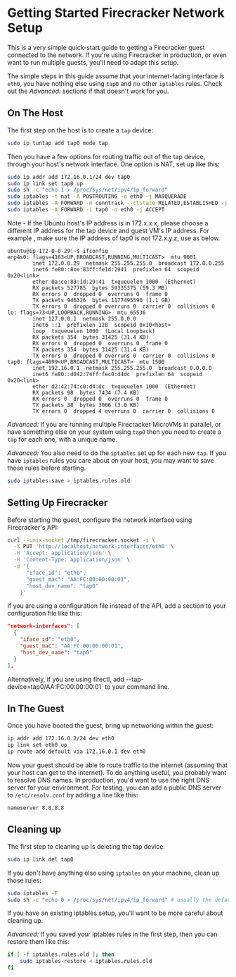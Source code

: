 # Getting Started Firecracker Network Setup

This is a very simple quick-start guide to getting a Firecracker guest connected
to the network. If you're using Firecracker in production, or even want to run
multiple guests, you'll need to adapt this setup.

The simple steps in this guide assume that your internet-facing interface is
`eth0`, you have nothing else using `tap0` and no other `iptables` rules.
Check out the *Advanced:* sections if that doesn't work for you.

## On The Host

The first step on the host is to create a `tap` device:

```bash
sudo ip tuntap add tap0 mode tap
```

Then you have a few options for routing traffic out of the tap device, through
your host's network interface. One option is NAT, set up like this:

```bash
sudo ip addr add 172.16.0.1/24 dev tap0
sudo ip link set tap0 up
sudo sh -c "echo 1 > /proc/sys/net/ipv4/ip_forward"
sudo iptables -t nat -A POSTROUTING -o eth0 -j MASQUERADE
sudo iptables -A FORWARD -m conntrack --ctstate RELATED,ESTABLISHED -j ACCEPT
sudo iptables -A FORWARD -i tap0 -o eth0 -j ACCEPT
```

Note - If the Ubuntu host's IP address is in 172.x.x.x, please choose a different IP address for the tap device and guest VM's IP address.
For example , make sure the IP address of tap0 is not 172.x.y.z, use as below.

```
ubuntu@ip-172-0-0-29:~$ ifconfig
enp4s0: flags=4163<UP,BROADCAST,RUNNING,MULTICAST>  mtu 9001
        inet 172.0.0.29  netmask 255.255.255.0  broadcast 172.0.0.255
        inet6 fe80::8ce:83ff:fe1d:2941  prefixlen 64  scopeid 0x20<link>
        ether 0a:ce:83:1d:29:41  txqueuelen 1000  (Ethernet)
        RX packets 527785  bytes 59335375 (59.3 MB)
        RX errors 0  dropped 0  overruns 0  frame 0
        TX packets 946326  bytes 1177495590 (1.1 GB)
        TX errors 0  dropped 0 overruns 0  carrier 0  collisions 0
lo: flags=73<UP,LOOPBACK,RUNNING>  mtu 65536
        inet 127.0.0.1  netmask 255.0.0.0
        inet6 ::1  prefixlen 128  scopeid 0x10<host>
        loop  txqueuelen 1000  (Local Loopback)
        RX packets 354  bytes 31425 (31.4 KB)
        RX errors 0  dropped 0  overruns 0  frame 0
        TX packets 354  bytes 31425 (31.4 KB)
        TX errors 0  dropped 0 overruns 0  carrier 0  collisions 0
tap0: flags=4099<UP,BROADCAST,MULTICAST>  mtu 1500
        inet 192.16.0.1  netmask 255.255.255.0  broadcast 0.0.0.0
        inet6 fe80::d042:74ff:fec0:d4dc  prefixlen 64  scopeid 0x20<link>
        ether d2:42:74:c0:d4:dc  txqueuelen 1000  (Ethernet)
        RX packets 98  bytes 7434 (7.4 KB)
        RX errors 0  dropped 0  overruns 0  frame 0
        TX packets 38  bytes 3006 (3.0 KB)
        TX errors 0  dropped 4 overruns 0  carrier 0  collisions 0
```

*Advanced:* If you are running multiple Firecracker MicroVMs in parallel, or
have something else on your system using `tap0` then you need to create a `tap`
for each one, with a unique name.

*Advanced:* You also need to do the `iptables` set up for each new `tap`. If
you have `iptables` rules you care about on your host, you may want to save
those rules before starting.

```bash
sudo iptables-save > iptables.rules.old
```

## Setting Up Firecracker

Before starting the guest, configure the network interface using Firecracker's
API:

```bash
curl --unix-socket /tmp/firecracker.socket -i \
  -X PUT 'http://localhost/network-interfaces/eth0' \
  -H 'Accept: application/json' \
  -H 'Content-Type: application/json' \
  -d '{
      "iface_id": "eth0",
      "guest_mac": "AA:FC:00:00:00:01",
      "host_dev_name": "tap0"
    }'
```

If you are using a configuration file instead of the API, add a section
to your configuration file like this:

```json
"network-interfaces": [
  {
    "iface_id": "eth0",
    "guest_mac": "AA:FC:00:00:00:01",
    "host_dev_name": "tap0"
  }
],
```

Alternatively, if you are using firectl, add
--tap-device=tap0/AA:FC:00:00:00:01` to your command line.

## In The Guest

Once you have booted the guest, bring up networking within the guest:

```bash
ip addr add 172.16.0.2/24 dev eth0
ip link set eth0 up
ip route add default via 172.16.0.1 dev eth0
```

Now your guest should be able to route traffic to the internet (assuming that
your host can get to the internet). To do anything useful, you probably want
to resolve DNS names. In production, you'd want to use the right DNS server for
your environment. For testing, you can add a public DNS server to
`/etc/resolv.conf` by adding a line like this:

```console
nameserver 8.8.8.8
```

## Cleaning up

The first step to cleaning up is deleting the tap device:

```bash
sudo ip link del tap0
```

If you don't have anything else using `iptables` on your machine, clean up those
rules:

```bash
sudo iptables -F
sudo sh -c "echo 0 > /proc/sys/net/ipv4/ip_forward" # usually the default
```

If you have an existing iptables setup, you'll want to be more careful about
cleaning up.

*Advanced:* If you saved your iptables rules in the first step, then you can
restore them like this:

```bash
if [ -f iptables.rules.old ]; then
    sudo iptables-restore < iptables.rules.old
fi
```
